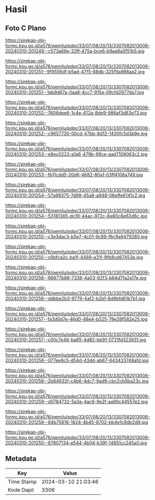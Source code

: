 # Hasil

## Foto C Plano

https://sirekap-obj-formc.kpu.go.id/a576/pemilu/pdpr/33/07/08/20/13/3307082013006-20240310-201249--c573a66e-32ff-475a-bce6-b9ae8a5f51b5.jpg

https://sirekap-obj-formc.kpu.go.id/a576/pemilu/pdpr/33/07/08/20/13/3307082013006-20240310-201251--9f9556df-b5ad-47f5-88db-325f9a988aa2.jpg

https://sirekap-obj-formc.kpu.go.id/a576/pemilu/pdpr/33/07/08/20/13/3307082013006-20240310-201251--1eb9d67a-0aa8-4cc7-915e-09cfd2677da7.jpg

https://sirekap-obj-formc.kpu.go.id/a576/pemilu/pdpr/33/07/08/20/13/3307082013006-20240310-201252--7606dee6-1c4e-412a-8de9-986af3d83e73.jpg

https://sirekap-obj-formc.kpu.go.id/a576/pemilu/pdpr/33/07/08/20/13/3307082013006-20240310-201252--c9657730-00cd-47bb-8d12-1430fc5d3b9e.jpg

https://sirekap-obj-formc.kpu.go.id/a576/pemilu/pdpr/33/07/08/20/13/3307082013006-20240310-201253--e8ec0223-a1a6-479b-99ce-aad7108063c2.jpg

https://sirekap-obj-formc.kpu.go.id/a576/pemilu/pdpr/33/07/08/20/13/3307082013006-20240310-201253--fb11cdd5-20d6-4682-80a1-03ff4108a749.jpg

https://sirekap-obj-formc.kpu.go.id/a576/pemilu/pdpr/33/07/08/20/13/3307082013006-20240310-201254--57a98375-7d99-45a8-a948-08effe6141c2.jpg

https://sirekap-obj-formc.kpu.go.id/a576/pemilu/pdpr/33/07/08/20/13/3307082013006-20240310-201254--53181365-dc19-44ac-972c-6e80c8e63d6c.jpg

https://sirekap-obj-formc.kpu.go.id/a576/pemilu/pdpr/33/07/08/20/13/3307082013006-20240310-201255--c3e3dac3-b5e7-4c01-9c89-f6c9a9479280.jpg

https://sirekap-obj-formc.kpu.go.id/a576/pemilu/pdpr/33/07/08/20/13/3307082013006-20240310-201255--c6bfca2c-ba1f-4489-a31f-9fb8cd67453e.jpg

https://sirekap-obj-formc.kpu.go.id/a576/pemilu/pdpr/33/07/08/20/13/3307082013006-20240310-201256--66677b88-7338-4a03-82f3-b84d7fa2a17e.jpg

https://sirekap-obj-formc.kpu.go.id/a576/pemilu/pdpr/33/07/08/20/13/3307082013006-20240310-201256--ddbbe2b3-9779-4af2-b2b1-8d9bfd61b7b1.jpg

https://sirekap-obj-formc.kpu.go.id/a576/pemilu/pdpr/33/07/08/20/13/3307082013006-20240310-201257--fa3d0d7e-46d0-48e4-b525-79e39f582e25.jpg

https://sirekap-obj-formc.kpu.go.id/a576/pemilu/pdpr/33/07/08/20/13/3307082013006-20240310-201257--c00c7e48-ba65-4d82-bb91-0721fd323931.jpg

https://sirekap-obj-formc.kpu.go.id/a576/pemilu/pdpr/33/07/08/20/13/3307082013006-20240310-201258--077ee8c5-d54d-43dd-ab67-643433748afd.jpg

https://sirekap-obj-formc.kpu.go.id/a576/pemilu/pdpr/33/07/08/20/13/3307082013006-20240310-201258--2b84932f-c4b6-4dc7-9ad9-cbc2cb5ba23c.jpg

https://sirekap-obj-formc.kpu.go.id/a576/pemilu/pdpr/33/07/08/20/13/3307082013006-20240310-201259--d0784732-5a3a-4ac6-9e2f-aa90c44557e2.jpg

https://sirekap-obj-formc.kpu.go.id/a576/pemilu/pdpr/33/07/08/20/13/3307082013006-20240310-201259--84b75616-1824-4b45-8702-bb4e1c9db2d9.jpg

https://sirekap-obj-formc.kpu.go.id/a576/pemilu/pdpr/33/07/08/20/13/3307082013006-20240310-201250--87807134-e544-4b04-b39f-14851cc245a0.jpg


## Metadata

| Key        | Value               |
| ---------- | ------------------- |
| Time Stamp | 2024-03-10 21:03:46 |
| Kode Dapil | 3306                |



